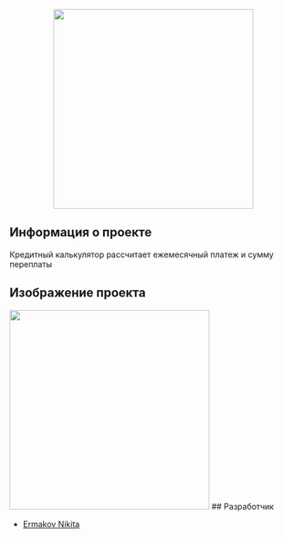 <p align="center">
      <img src="http://x-lines.ru/letters/i/cyrillicbasic/0039/1679e9/30/0/epywao4oeijrgtkqko.png" width="350">
</p>

## Информация о проекте
Кредитный калькулятор рассчитает ежемесячный платеж и сумму переплаты

## Изображение проекта

<img src="https://i.ibb.co/N3yhNBY/image.png" width="350">
## Разработчик

- [Ermakov Nikita](https://github.com/agr0meow)
